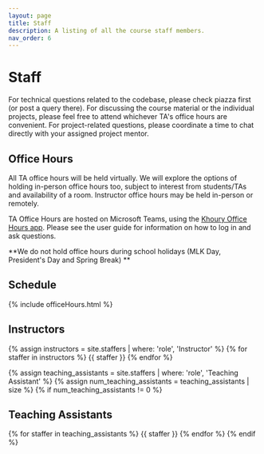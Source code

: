 ```yaml
---
layout: page
title: Staff
description: A listing of all the course staff members.
nav_order: 6
---
```


# Staff

For technical questions related to the codebase, please check piazza first (or post a query there). For discussing the course material or the individual projects, please feel free to attend whichever TA's office hours are convenient. For project-related questions, please coordinate a time to chat directly with your assigned project mentor.

## Office Hours 
All TA office hours will be held virtually. We will explore the options of holding in-person office hours too, subject to interest from students/TAs and availability of a room. Instructor office hours may be held in-person or remotely.  

TA Office Hours are hosted on Microsoft Teams, using the [Khoury Office Hours app](https://officehours.khoury.northeastern.edu/). Please see the user guide for information on how to log in and ask questions.

**We do not hold office hours during school holidays (MLK Day, President's Day and Spring Break) **

## Schedule
{% include officeHours.html %}

## Instructors
{% assign instructors = site.staffers | where: 'role', 'Instructor' %}
{% for staffer in instructors %}
{{ staffer }}
{% endfor %}

{% assign teaching_assistants = site.staffers | where: 'role', 'Teaching Assistant' %}
{% assign num_teaching_assistants = teaching_assistants | size %}
{% if num_teaching_assistants != 0 %}
## Teaching Assistants
{% for staffer in teaching_assistants %}
{{ staffer }}
{% endfor %}
{% endif %}



